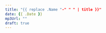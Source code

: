 ```yaml
---
title: "{{ replace .Name "-" " " | title }}"
date: {{ .Date }}
mp3Url: ""
draft: true
---
```


<!-- figure out how to create these with command line with date as the file name -->
